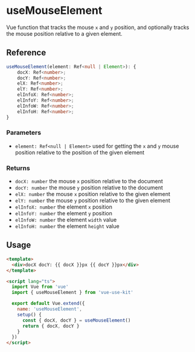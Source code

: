 # useMouseElement

Vue function that tracks the mouse `x` and `y` position,
and optionally tracks the mouse position relative to a given element.

## Reference

```typescript
useMouseElement(element: Ref<null | Element>): {
    docX: Ref<number>;
    docY: Ref<number>;
    elX: Ref<number>;
    elY: Ref<number>;
    elInfoX: Ref<number>;
    elInfoY: Ref<number>;
    elInfoW: Ref<number>;
    elInfoH: Ref<number>;
}
```

### Parameters

- `element: Ref<null | Element>` used for getting the `x` and `y` mouse position relative to the position of the given element

### Returns

- `docX: number` the mouse `x` position relative to the document
- `docY: number` the mouse `y` position relative to the document
- `elX: number` the mouse `x` position relative to the given element
- `elY: number` the mouse `y` position relative to the given element
- `elInfoX: number` the element `x` position
- `elInfoY: number` the element `y` position
- `elInfoW: number` the element `width` value
- `elInfoH: number` the element `height` value

## Usage

```html
<template>
  <div>docX docY: {{ docX }}px {{ docY }}px</div>
</template>

<script lang="ts">
  import Vue from 'vue'
  import { useMouseElement } from 'vue-use-kit'

  export default Vue.extend({
    name: 'useMouseElement',
    setup() {
      const { docX, docY } = useMouseElement()
      return { docX, docY }
    }
  })
</script>
```
